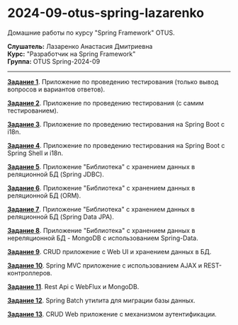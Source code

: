 # 2024-09-otus-spring-lazarenko

Домашние работы по курсу "Spring Framework" OTUS.

__Слушатель:__ Лазаренко Анастасия Дмитриевна  
__Курс:__ "Разработчик на Spring Framework"  
__Группа:__ OTUS Spring-2024-09
___

[__Задание 1__](hw01/README.md#задание-1). Приложение по проведению тестирования (только вывод вопросов и вариантов ответов).

[__Задание 2__](hw02/README.md#задание-2). Приложение по проведению тестирования (с самим тестированием).

[__Задание 3__](hw03/README.md#задание-3). Приложение по проведению тестирования на Spring Boot c i18n.

[__Задание 4__](hw04/README.md#задание-4). Приложение по проведению тестирования на Spring Boot c Spring Shell и i18n.

[__Задание 5__](hw05/README.md#задание-5). Приложение "Библиотека" с хранением данных в реляционной БД (Spring JDBC).

[__Задание 6__](hw06/README.md#задание-6). Приложение "Библиотека" с хранением данных в реляционной БД (ORM).

[__Задание 7__](hw07/README.md#задание-7). Приложение "Библиотека" с хранением данных в реляционной БД (Spring Data JPA).

[__Задание 8__](hw08/README.md#задание-8). Приложение "Библиотека" с хранением данных в нереляционной БД - MongoDB с использованием Spring-Data.

[__Задание 9__](hw09/README.md#задание-9). CRUD приложение с Web UI и хранением данных в БД.

[__Задание 10__](hw10/README.md#задание-10). Spring MVC приложение с использованием AJAX и REST-контроллеров.

[__Задание 11__](hw11/README.md#задание-11). Rest Api с WebFlux и MongoDB. 

[__Задание 12__](hw12/README.md#задание-12). Spring Batch утилита для миграции базы данных.

[__Задание 13__](hw13/README.md#задание-13). CRUD Web приложение с механизмом аутентификации.